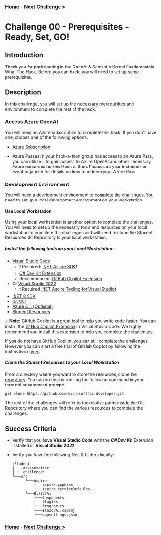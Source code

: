 ### **[Home](../README.md)** - [Next Challenge >](./Challenge-01.md)

# Challenge 00 - Prerequisites - Ready, Set, GO!

## Introduction

Thank you for participating in the OpenAI & Semantic Kernel Fundamentals What The Hack. Before you can hack, you will need to set up some prerequisites.

## Description

In this challenge, you will set up the necessary prerequisites and environment to complete the rest of the hack.

### Access Azure OpenAI

You will need an Azure subscription to complete this hack. If you don't have one, choose one of the following options:

- [Azure Subscription](https://azure.microsoft.com/en-us/free/)

- Azure Passes: If your hack-a-thon group has access to an Azure Pass, you can utilize it to gain access to Azure OpenAI and other necessary Azure resources for this Hack-a-thon. Please see your instructor or event organizer for details on how to redeem your Azure Pass.

### Development Environment

You will need a development environment to complete the challenges. You need to set up a local development environment on your workstation.

#### Use Local Workstation

Using your local workstation is another option to complete the challenges. You will need to set up the necessary tools and resources on your local workstation to complete the challenges and will need to clone the Student Resources Git Repository to your local workstation.

##### Install the following tools on your Local Workstation:

- [Visual Studio Code](https://code.visualstudio.com/download)
  - :exclamation: Required: [.NET Aspire SDK](./Resources/Supporting%20Challenges/Challenge-00-Aspire-VSCode.md):exclamation:
  - [C# Dev Kit Extension](https://marketplace.visualstudio.com/items?itemName=ms-dotnettools.csdevkit)
  - Recommended: [GitHub Copilot Extension](https://marketplace.visualstudio.com/items?itemName=GitHub.copilot)
- Or [Visual Studio 2022](https://visualstudio.microsoft.com/downloads/)
  - :exclamation: Required [.NET Aspire Tooling for Visual Studio](./Resources/Supporting%20Challenges/Challenge-00-Aspire-VS2022.md):exclamation:
- [.NET 8 SDK](https://dotnet.microsoft.com/download/dotnet/8.0)
- [Git CLI](https://git-scm.com/downloads)
- [Azure CLI (Optional)](https://aka.ms/installazurecli)
- [Student Resources](#student-resources)

:bulb: **Note:** GitHub Copilot is a great tool to help you write code faster. You can install the [GitHub Copilot Extension](https://marketplace.visualstudio.com/items?itemName=GitHub.copilot) in Visual Studio Code. We highly recommend you install this extension to help you complete the challenges.

If you do not have GitHub Copilot, you can still complete the challenges. However you can start a free trial of GitHub Copilot by following the instructions [here](https://github.com/features/copilot?ef_id=_k_fdbe5318644f1533620435c241c3e251_k_&OCID=AIDcmmb150vbv1_SEM__k_fdbe5318644f1533620435c241c3e251_k_&msclkid=fdbe5318644f1533620435c241c3e251).
 
##### Clone the Student Resources to your Local Workstation

From a directory where you want to store the resources, clone the [repository](https://github.com/microsoft/ai-developer). You can do this by running the following command in your terminal or command prompt:

  ```powershell
  git clone https://github.com/microsoft/ai-developer.git
  ```

The rest of the challenges will refer to the relative paths inside the Git Repository where you can find the various resources to complete the challenges.

## Success Criteria

- Verify that you have **Visual Studio Code** with the ***C# Dev Kit*** Extension installed or **Visual Studio 2022**
- Verify you have the following files & folders locally:

  ```text
  /Student
  ├───.devcontainer
  ├─── challenges
  └───src
        └───Aspire
            ├───Aspire.AppHost
            └───Aspire.ServiceDefaults
        └───BlazorAI
            ├───Components
            ├───Plugins
            ├───Program.cs
            ├───BlazorAI.csproj
            └───appsettings.json
  ```

### **[Home](../README.md)** - [Next Challenge >](./Challenge-01.md)
